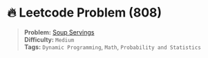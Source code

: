 # 🔥 Leetcode Problem (808)

> **Problem:** [Soup Servings](https://leetcode.com/problems/soup-servings/description/?envType=daily-question&envId=2025-08-08)<br />
> **Difficulty:** `Medium`<br/>
> **Tags:** `Dynamic Programming`, `Math`, `Probability and Statistics`

